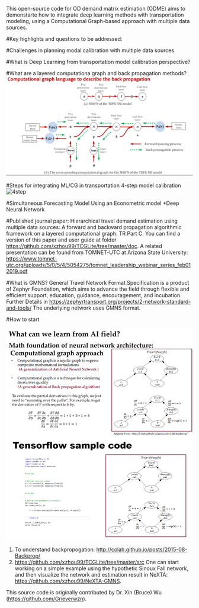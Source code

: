This open-source code for OD demand matrix estimation (ODME) aims to demonstarte how to integrate deep learning methods with transportation modeling, using a Computational Graph-based approach with multiple data sources.

#Key highlights and questions to be addressed:

#Challenges in planning modal calibration with multiple data sources

#What is Deep Learning from transportation model calibration perspective?

#What are a layered computationa graph and back propagation methods?
![bp](doc/img/cgpropagation.png)

#Steps for integrating ML/CG in transportation 4-step model calibration 
![4step](doc/img/4step.png)

#Simultaneous Forecasting Model Using an Econometric model +Deep Neural Network


#Published journal paper: 
Hierarchical travel demand estimation using multiple data sources: A forward and backward propagation algorithmic framework on a layered computational graph. TR Part C.
You can find a version of this paper and user guide at folder https://github.com/xzhou99/TCGLite/tree/master/doc. 
A related presentation can be found from TOMNET-UTC at Arizona State University:
https://www.tomnet-utc.org/uploads/5/0/5/4/5054275/tomnet_leadership_webinar_series_feb012019.pdf

#What is GMNS?
General Travel Network Format Specification is a product of Zephyr Foundation, which aims to advance the field through flexible and efficient support, education, guidance, encouragement, and incubation.
Further Details in https://zephyrtransport.org/projects/2-network-standard-and-tools/
The underlying network uses GMNS format.

#How to start

![function](doc/img/cg_function.png)
1. To understand backpropogation: http://colah.github.io/posts/2015-08-Backprop/
2. https://github.com/xzhou99/TCGLite/tree/master/src
One can start working on a simple example using the hypothetic Sinoux Fall network, and then visualize the network and estimation result in NeXTA: https://github.com/xzhou99/NeXTA-GMNS.


This source code is originally contributed by Dr. Xin (Bruce) Wu (https://github.com/Grieverwzn). 



